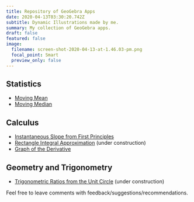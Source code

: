 ```yaml
---
title: Repository of GeoGebra Apps
date: 2020-04-13T03:30:20.742Z
subtitle: Dynamic Illustrations made by me.
summary: My collection of GeoGebra apps.
draft: false
featured: false
image:
  filename: screen-shot-2020-04-13-at-1.46.03-pm.png
  focal_point: Smart
  preview_only: false
---
```

## Statistics

* [Moving Mean](https://www.geogebra.org/m/whxwwvzf)
* [Moving Median](https://www.geogebra.org/m/p9zqn7nc)

## Calculus

* [Instantaneous Slope from First Principles](https://www.geogebra.org/m/dvxbcmud)
* [Rectangle Integral Approximation](https://www.geogebra.org/m/rgtjuqn7) (under construction)
* [Graph of the Derivative](https://www.geogebra.org/m/zv6fkbgb)

## Geometry and Trigonometry

* [Trigonometric Ratios from the Unit Circle](https://www.geogebra.org/m/wb3vmqvg) (under construction)



Feel free to leave comments with feedback/suggestions/recommendations.